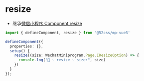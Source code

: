 # resize

* 继承[微信小程序 Component.resize](https://developers.weixin.qq.com/miniprogram/dev/reference/api/Component.html)

```ts
import { defineComponent, resize } from '@52css/mp-vue3'

defineComponent({
  properties: {},
  setup() {
    resize((size: WechatMiniprogram.Page.IResizeOption) => {
      console.log("🚀 ~ resize ~ size:", size)
    })
  }
});
```